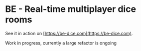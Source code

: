 # BE - Real-time multiplayer dice rooms

See it in action on [https://be-dice.com](https://be-dice.com).

Work in progress, currently a large refactor is ongoing
